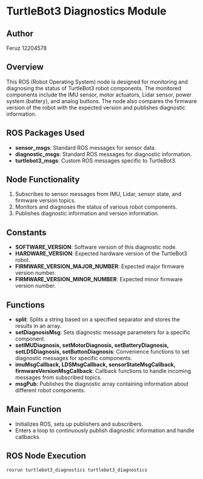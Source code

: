 # TurtleBot3 Diagnostics Module

## Author
Feruz 12204578

## Overview
This ROS (Robot Operating System) node is designed for monitoring and diagnosing the status of TurtleBot3 robot components. The monitored components include the IMU sensor, motor actuators, Lidar sensor, power system (battery), and analog buttons. The node also compares the firmware version of the robot with the expected version and publishes diagnostic information.

## ROS Packages Used
- **sensor_msgs**: Standard ROS messages for sensor data.
- **diagnostic_msgs**: Standard ROS messages for diagnostic information.
- **turtlebot3_msgs**: Custom ROS messages specific to TurtleBot3.

## Node Functionality
1. Subscribes to sensor messages from IMU, Lidar, sensor state, and firmware version topics.
2. Monitors and diagnoses the status of various robot components.
3. Publishes diagnostic information and version information.

## Constants
- **SOFTWARE_VERSION**: Software version of this diagnostic node.
- **HARDWARE_VERSION**: Expected hardware version of the TurtleBot3 robot.
- **FIRMWARE_VERSION_MAJOR_NUMBER**: Expected major firmware version number.
- **FIRMWARE_VERSION_MINOR_NUMBER**: Expected minor firmware version number.

## Functions
- **split**: Splits a string based on a specified separator and stores the results in an array.
- **setDiagnosisMsg**: Sets diagnostic message parameters for a specific component.
- **setIMUDiagnosis, setMotorDiagnosis, setBatteryDiagnosis, setLDSDiagnosis, setButtonDiagnosis**: Convenience functions to set diagnostic messages for specific components.
- **imuMsgCallback, LDSMsgCallback, sensorStateMsgCallback, firmwareVersionMsgCallback**: Callback functions to handle incoming messages from subscribed topics.
- **msgPub**: Publishes the diagnostic array containing information about different robot components.

## Main Function
- Initializes ROS, sets up publishers and subscribers.
- Enters a loop to continuously publish diagnostic information and handle callbacks.

## ROS Node Execution
```bash
rosrun turtlebot3_diagnostics turtlebot3_diagnostics
```
